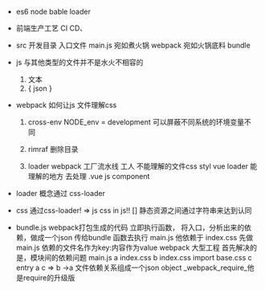 - es6 node bable loader
- 前端生产工艺 CI CD、
- src 开发目录
  入口文件 main.js  宛如煮火锅
  webpack 宛如火锅底料
  bundle
- js 与其他类型的文件并不是水火不相容的
  1. 文本 
  2. { json }


- webpack 如何让js 文件理解css


  1. cross-env NODE_env = development
    可以屏蔽不同系统的环境变量不同
     
  2. rimraf 删除目录
  3. loader 
    webpack 工厂流水线
    工人 不能理解的文件css styl vue loader 能理解的地方 去处理
    .vue js component
- loader 概念通过 css-loader


- css 通过css-loader!  => js css in js!!
  []
  静态资源之间通过字符串来达到认同
- bundle.js webpack打包生成的代码
  立即执行函数，
  将入口，分析出来的依赖，做成一个json 传给bundle 函数去执行
  main.js 他依赖于 index.css 先做
  main.js 依赖的文件名作为key:内容作为value
  webpack 大型工程 首先解决的是，模块间的依赖问题
  main.js  a
  index.css  b
  index.css  import base.css c
  entry  a
  c => b ->a
  文件依赖关系组成一个json object
  _webpack_require_他是require的升级版